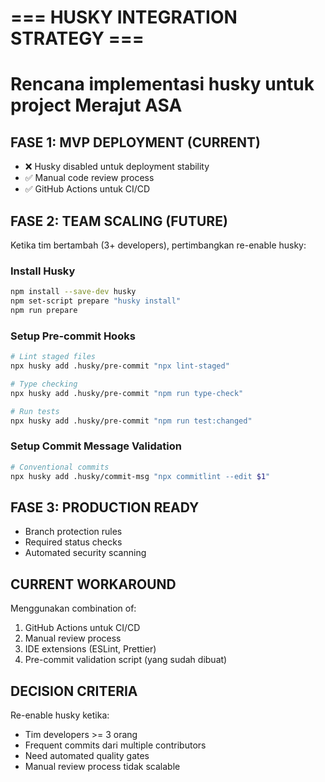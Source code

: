 # === HUSKY INTEGRATION STRATEGY ===
# Rencana implementasi husky untuk project Merajut ASA

## FASE 1: MVP DEPLOYMENT (CURRENT)
- ❌ Husky disabled untuk deployment stability
- ✅ Manual code review process
- ✅ GitHub Actions untuk CI/CD

## FASE 2: TEAM SCALING (FUTURE)
Ketika tim bertambah (3+ developers), pertimbangkan re-enable husky:

### Install Husky
```bash
npm install --save-dev husky
npm set-script prepare "husky install"
npm run prepare
```

### Setup Pre-commit Hooks
```bash
# Lint staged files
npx husky add .husky/pre-commit "npx lint-staged"

# Type checking
npx husky add .husky/pre-commit "npm run type-check"

# Run tests
npx husky add .husky/pre-commit "npm run test:changed"
```

### Setup Commit Message Validation
```bash
# Conventional commits
npx husky add .husky/commit-msg "npx commitlint --edit $1"
```

## FASE 3: PRODUCTION READY
- Branch protection rules
- Required status checks
- Automated security scanning

## CURRENT WORKAROUND
Menggunakan combination of:
1. GitHub Actions untuk CI/CD
2. Manual review process
3. IDE extensions (ESLint, Prettier)
4. Pre-commit validation script (yang sudah dibuat)

## DECISION CRITERIA
Re-enable husky ketika:
- Tim developers >= 3 orang
- Frequent commits dari multiple contributors
- Need automated quality gates
- Manual review process tidak scalable
